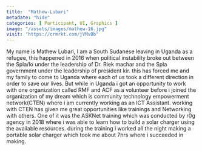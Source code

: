 ```yaml
---
title:  "Mathew-Lubari"
metadate: "hide"
categories: [ Participant, UI, Graphics ]
image: "/assets/images/mathew-16.jpg"
visit: "https://crmrkt.com/jVMvBb"
---
```



My name is Mathew Lubari, I am a South Sudanese leaving in Uganda as a refugee, this happened in 2016 when political instability broke out between the Spla/Io under the leadership of Dr. Riek machar and the Spla government under the leadership of president kir. this has forced me and my family to come to Uganda where each of us took a different direction in order to save our lives. But while in Uganda i got an opportunity to work with one organization called RMF and ACF as a volunteer before i joined the organization of my dream which is community technology empowerment network(CTEN) where i am currently working as an ICT Assistant. working with CTEN has given me great opportunities like trainings and Networking with others. One of it was the ASKNet training which was conducted by r0g agency in 2018 where i was able to learn how to build a solar charger using the available resources. during the training i worked all the night making a portable solar charger which took me about 7hrs where i succeeded in making.

